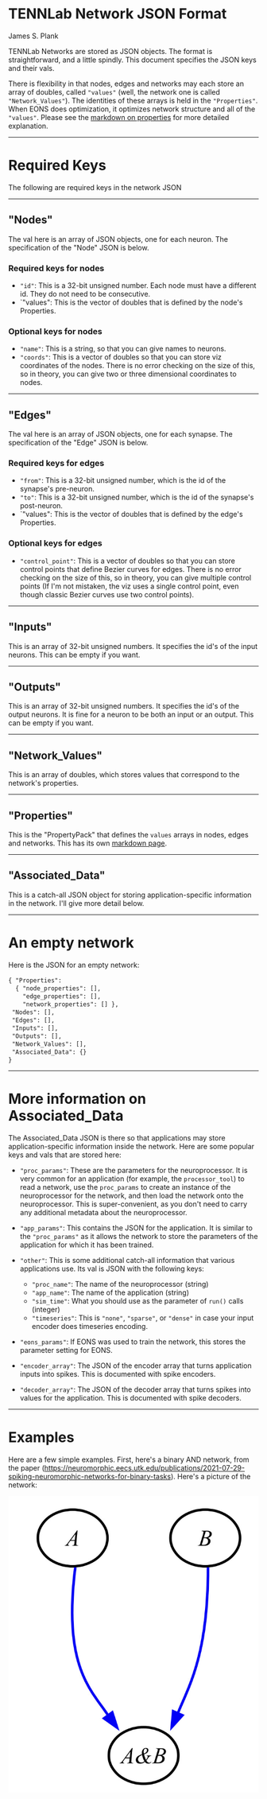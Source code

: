 # TENNLab Network JSON Format

James S. Plank

TENNLab Networks are stored as JSON objects.  The format is straightforward, and a little spindly.
This document specifies the JSON keys and their vals.

There is flexibility in that nodes, edges and networks may each store an array of doubles,
called `"values"` (well, the network one is called `"Network_Values"`).  The identities of
these arrays is held in the `"Properties"`.   When EONS does optimization, it optimizes network
structure and all of the `"values"`.
Please see the [markdown on properties](framework_properties.md) for more detailed explanation.

----------------------------------------
# Required Keys

The following are required keys in the network JSON

----------------------------------------
## "Nodes"

The val here is an array of JSON objects, one for each neuron.  The specification of the
"Node" JSON is below.

### Required keys for nodes

- `"id"`: This is a 32-bit unsigned number.  Each node must have a different id.  They do not
  need to be consecutive.
- `"values": This is the vector of doubles that is defined by the node's Properties.

### Optional keys for nodes

- `"name"`: This is a string, so that you can give names to neurons.
- `"coords"`: This is a vector of doubles so that you can store viz coordinates of the nodes.
   There is no error checking on the size of this, so in theory, you can give two
   or three dimensional coordinates to nodes.  

----------------------------------------
## "Edges"

The val here is an array of JSON objects, one for each synapse.  The specification of the
"Edge" JSON is below.

### Required keys for edges

- `"from"`: This is a 32-bit unsigned number, which is the id of the synapse's pre-neuron.
- `"to"`: This is a 32-bit unsigned number, which is the id of the synapse's post-neuron.
- `"values": This is the vector of doubles that is defined by the edge's Properties.

### Optional keys for edges

- `"control_point"`: This is a vector of doubles so that you can store control points that
  define Bezier curves for edges.
   There is no error checking on the size of this, so in theory, you can give multiple
   control points (If I'm not mistaken, the viz uses a single control point, even though
   classic Bezier curves use two control points).

----------------------------------------
## "Inputs"

This is an array of 32-bit unsigned numbers.  It specifies the id's of the input neurons.
This can be empty if you want.  

----------------------------------------
## "Outputs"

This is an array of 32-bit unsigned numbers.  It specifies the id's of the output neurons.
It is fine for a neuron to be both an input or an output.
This can be empty if you want.  

----------------------------------------
## "Network_Values"

This is an array of doubles, which stores values that correspond to the network's properties.

----------------------------------------
## "Properties"

This is the "PropertyPack" that defines the `values` arrays in nodes, edges and networks.
This has its own [markdown page](framework_properties.md).

----------------------------------------
## "Associated_Data"

This is a catch-all JSON object for storing application-specific information in the network.
I'll give more detail below.

----------------------------------------
# An empty network

Here is the JSON for an empty network:

```
{ "Properties":
  { "node_properties": [],
    "edge_properties": [],
    "network_properties": [] },
 "Nodes": [],
 "Edges": [],
 "Inputs": [],
 "Outputs": [],
 "Network_Values": [],
 "Associated_Data": {}
}
```

----------------------------------------
# More information on Associated_Data

The Associated_Data JSON is there so that applications may store application-specific information
inside the network.  Here are some popular keys and vals that are stored here:

- `"proc_params"`: These are the parameters for the neuroprocessor.  It is very common for an
  application (for example, the `processor_tool`) to read a network, use the `proc_params` to
  create an instance of the neuroprocessor for the network, and then load the network onto the
  neuroprocessor.  This is super-convenient, as you don't need to carry any additional metadata
  about the neuroprocessor.

- `"app_params"`: This contains the JSON for the application.  It is similar to the `"proc_params"`
  as it allows the network to store the parameters of the application for which it has been
  trained.

- `"other"`: This is some additional catch-all information that various applications use.
   Its val is JSON with the following keys:

     - `"proc_name"`: The name of the neuroprocessor (string)
     - `"app_name"`: The name of the application (string)
     - `"sim_time"`: What you should use as the parameter of `run()` calls (integer)
     - `"timeseries"`: This is `"none"`, `"sparse"`, or `"dense"` in case your input encoder
                       does timeseries encoding.

- `"eons_params"`: If EONS was used to train the network, this stores the parameter 
   setting for EONS.

- `"encoder_array"`: The JSON of the encoder array that turns application inputs into spikes.
    This is documented with spike encoders.

- `"decoder_array"`: The JSON of the decoder array that turns spikes into values for the
   application.  This is documented with spike decoders.


----------------------------------------
# Examples

Here are a few simple examples.  First, here's a binary AND network, from the
paper (https://neuromorphic.eecs.utk.edu/publications/2021-07-29-spiking-neuromorphic-networks-for-binary-tasks).  Here's a picture of the network:

![images/binary_and.jpg](images/binary_and.jpg)
